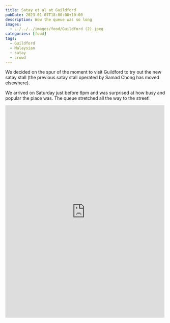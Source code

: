 ```yaml
---
title: Satay et al at Guildford
pubDate: 2023-01-07T18:00:00+10:00
description: Wow the queue was so long
images:
  - ../../../images/food/Guildford (2).jpeg
categories: [food]
tags:
  - Guildford
  - Malaysian
  - satay
  - crowd
---
```


We decided on the spur of the moment to visit Guildford to try out the new
satay stall (the previous satay stall operated by Samad Chong has moved elsewhere).

We arrived on Saturday just before 6pm and was surprised at how busy and popular
the place was. The queue stretched all the way to the street!

<iframe src="https://www.facebook.com/plugins/post.php?href=https%3A%2F%2Fwww.facebook.com%2Fchris1.tham%2Fposts%2Fpfbid0339URn9WenoUJZ5Eug2kt7odmMFQDkP7eSgipbm313JWgE77BoVKg4D6EHyHMzqbol&show_text=true&width=500" width="500" height="665" style="border:none;overflow:hidden" scrolling="no" frameborder="0" allowfullscreen="true" allow="autoplay; clipboard-write; encrypted-media; picture-in-picture; web-share"></iframe>
